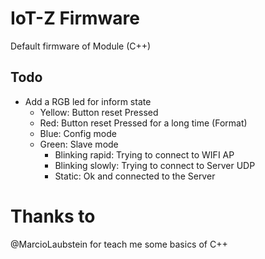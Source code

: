 # IoT-Z Firmware

Default firmware of Module (C++)

## Todo

- Add a RGB led for inform state
    - Yellow: Button reset Pressed
    - Red: Button reset Pressed for a long time (Format)
    - Blue: Config mode
    - Green: Slave mode
        - Blinking rapid: Trying to connect to WIFI AP
        - Blinking slowly: Trying to connect to Server UDP
        - Static: Ok and connected to the Server

# Thanks to

@MarcioLaubstein for teach me some basics of C++
